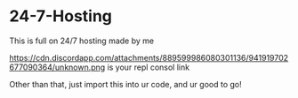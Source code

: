 # 24-7-Hosting
This is full on 24/7 hosting made by me 

https://cdn.discordapp.com/attachments/889599986080301136/941919702677090364/unknown.png is your repl consol link 

Other than that, just import this into ur code, and ur good to go!
